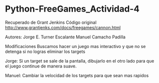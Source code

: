 # Python-FreeGames_Actividad-4

Recuperado de Grant Jenkins
Código original http://www.grantjenks.com/docs/freegames/cannon.html

Autores:
Jorge E. Turner Escalante
Manuel Camacho Padilla

Modificaciones
Buscamos hacer un juego mas interactivo y que no se detenga si no logras eliminar los targets

Jorge:
Si un target se sale de la pantalla, dibujarlo en el otro lado para que el juego continue de manera suave.

Manuel:
Cambiar la velocidad de los targets para que sean mas rapidos

